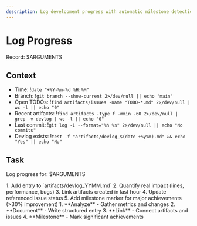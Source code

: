 ```yaml
---
description: Log development progress with automatic milestone detection
---
```


# Log Progress

Record: $ARGUMENTS

## Context
- Time: !`date "+%Y-%m-%d %H:%M"`
- Branch: !`git branch --show-current 2>/dev/null || echo "main"`
- Open TODOs: !`find artifacts/issues -name "TODO-*.md" 2>/dev/null | wc -l || echo "0"`
- Recent artifacts: !`find artifacts -type f -mmin -60 2>/dev/null | grep -v devlog | wc -l || echo "0"`
- Last commit: !`git log -1 --format="%h %s" 2>/dev/null || echo "No commits"`
- Devlog exists: !`test -f "artifacts/devlog_$(date +%y%m).md" && echo "Yes" || echo "No"`

## Task

<task>Log progress for: $ARGUMENTS</task>

<requirements>
1. Add entry to `artifacts/devlog_YYMM.md`
2. Quantify real impact (lines, performance, bugs)
3. Link artifacts created in last hour
4. Update referenced issue status
5. Add milestone marker for major achievements (>30% improvement)
</requirements>

<phases>
1. **Analyze** - Gather metrics and changes
2. **Document** - Write structured entry
3. **Link** - Connect artifacts and issues
4. **Milestone** - Mark significant achievements
</phases>

<template>
```markdown
## YYYY-MM-DD HH:MM

**Task**: $ARGUMENTS
**Impact**: [Quantify: lines reduced, performance gained, bugs fixed]
**Artifacts**: [Files created in artifacts/]
**Promoted**: [Files moved to production]
**Issues**: [Created: TODO-NNN | Resolved: TODO-NNN]

# Type-specific additions:
# Bug Fix: error message, root cause, fix
# Feature: user story, acceptance criteria
# Refactor: lines reduced, complexity metrics
# Research: questions answered, decisions made

# Milestones (>30% improvement):
# === MILESTONE: [Achievement] ===
```
</template>

<conditional>
If no devlog exists: Create with proper header
If milestone detected: Add marker and update metrics
</conditional>

<error-handling>
- Missing devlog: Create with proper header
- Invalid date: Use current timestamp
- No artifacts: Note exploration/planning phase
- Failed linking: Log anyway, fix references later
</error-handling>

Real impact compounds - every honest entry builds momentum toward perfection.